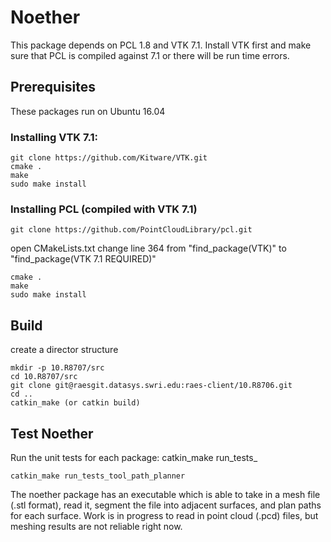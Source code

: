 ﻿# Noether

This package depends on PCL 1.8 and VTK 7.1.  Install VTK first and make sure that PCL is compiled against 7.1 or there will be run time errors.
## Prerequisites
These packages run on Ubuntu 16.04

### Installing VTK 7.1:
```
git clone https://github.com/Kitware/VTK.git
cmake .
make
sudo make install
```

### Installing PCL (compiled with VTK 7.1)
```
git clone https://github.com/PointCloudLibrary/pcl.git
```
open CMakeLists.txt
change line 364 from "find_package(VTK)" to  "find_package(VTK 7.1 REQUIRED)"
```
cmake .
make
sudo make install
```

## Build
create a director structure
```
mkdir -p 10.R8707/src
cd 10.R8707/src
git clone git@raesgit.datasys.swri.edu:raes-client/10.R8706.git
cd ..
catkin_make (or catkin build)
```

## Test Noether
Run the unit tests for each package:
catkin_make run_tests_<package-name>
```
catkin_make run_tests_tool_path_planner
```

The noether package has an executable which is able to take in a mesh file (.stl format), read it, segment the file into adjacent surfaces,
and plan paths for each surface.  Work is in progress to read in point cloud (.pcd) files, but meshing results are not reliable right now.


